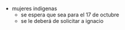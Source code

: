 - mujeres indigenas
	- se espera que sea para el 17 de octubre
	- se le deberá de solicitar a ignacio